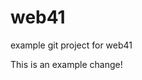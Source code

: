 # web41
example git project for web41


This is an example change!


<!-- This is a local change test -->